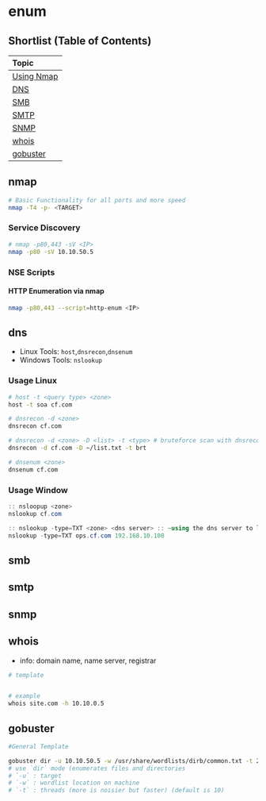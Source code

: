 # enum

## Shortlist (Table of Contents)

| Topic
|:-----------
| [Using Nmap](#nmap)
| [DNS](#dns)
| [SMB](#smb)
| [SMTP](#smtp)
| [SNMP](#snmp)
| [whois](#whois)
| [gobuster](#gobuster)

## nmap 

```sh
# Basic Functionality for all ports and more speed
nmap -T4 -p- <TARGET>
```


### Service Discovery
```sh
# nmap -p80,443 -sV <IP>
nmap -p80 -sV 10.10.50.5
```

### NSE Scripts
#### HTTP Enumeration via nmap
```sh
nmap -p80,443 --script=http-enum <IP>
```



## dns
- Linux Tools: `host`,`dnsrecon`,`dnsenum`
- Windows Tools: `nslookup`

### Usage Linux
```sh
# host -t <query type> <zone>
host -t soa cf.com

# dnsrecon -d <zone>
dnsrecon cf.com

# dnsrecon -d <zone> -D <list> -t <type> # bruteforce scan with dnsrecon
dnsrecon -d cf.com -D ~/list.txt -t brt

# dnsenum <zone>
dnsenum cf.com
```

### Usage Window
```ps1
:: nsloopup <zone>
nslookup cf.com

:: nslookup -type=TXT <zone> <dns server> :: ~using the dns server to look for txt record of a zone
nslookup -type=TXT ops.cf.com 192.168.10.100
```


## smb

## smtp

## snmp

## whois
- info: domain name, name server, registrar

```bash
# template


# example
whois site.com -h 10.10.0.5 
```

## gobuster
```sh
#General Template

gobuster dir -u 10.10.50.5 -w /usr/share/wordlists/dirb/common.txt -t 2
# use `dir` mode (enumerates files and directories
# `-u` : target
# `-w` : wordlist location on machine
# `-t` : threads (more is noisier but faster) (default is 10)
```
